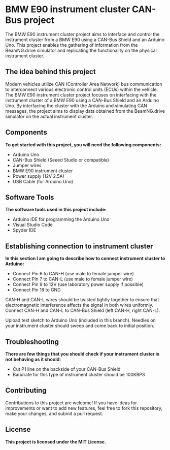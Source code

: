 # BMW E90 instrument cluster CAN-Bus project

The BMW E90 instrument cluster project aims to interface and control the instrument cluster from a BMW E90 using a CAN-Bus Shield and an Arduino Uno. This project enables the gathering of information from the BeamNG.drive simulator and replicating the functionality on the physical instrument cluster.

## The idea behind this project
Modern vehicles utilize CAN (Controller Area Network) bus communication to interconnect various electronic control units (ECUs) within the vehicle. The BMW E90 instrument cluster project focuses on interfacing with the instrument cluster of a BMW E90 using a CAN-Bus Shield and an Arduino Uno. By interfacing the cluster with the Arduino and simulating CAN messages, the project aims to display data obtained from the BeamNG.drive simulator on the actual instrument cluster.

## Components
**To get started with this project, you will need the following components:**

- Arduino Uno
- CAN-Bus Shield (Seeed Studio or compatible)
- Jumper wires
- BMW E90 instrument cluster
- Power supply (12V 2.5A)
- USB Cable (for Arduino Uno)

## Software Tools
**The software tools used in this project include:**

- Arduino IDE for programming the Arduino Uno
- Visual Studio Code
- Spyder IDE

## Establishing connection to instrument cluster
**In this section I am going to describe how to connect instrument cluster to Arduino:**

- Connect Pin 6 to CAN-H (use male to female jumper wire)
- Connect Pin 7 to CAN-L (use male to female jumper wire)
- Connect Pin 9 to 12V (use laboratory power supply if possible)
- Connect Pin 18 to GND

CAN-H and CAN-L wires should be twisted tightly together to ensure that electromagnetic interference affects the signal in both wires uniformly. Connect CAN-H and CAN-L to CAN-Bus Shield (left CAN-H, right CAN-L).

Upload test sketch to Arduino Uno (included in this branch). Needles on your instrument cluster should sweep and come back to initial position.

## Troubleshooting
**There are few things that you should check if your instrument cluster is not behaving as it should:**

- Cut P1 line on the backside of your CAN-Bus Shield
- Baudrate for this type of instrument cluster should be 100KBPS

## Contributing
Contributions to this project are welcome! If you have ideas for improvements or want to add new features, feel free to fork this repository, make your changes, and submit a pull request.

## License
**This project is licensed under the MIT License.**
